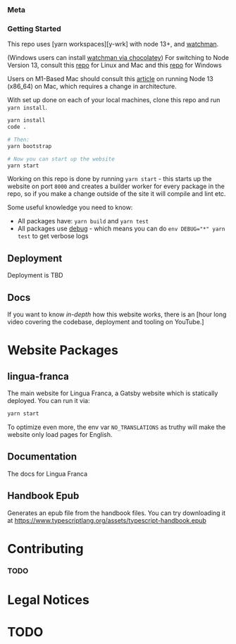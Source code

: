 ### Meta

### Getting Started

This repo uses [yarn workspaces][y-wrk] with node 13+, and [watchman](https://facebook.github.io/watchman/docs/install.html). 

(Windows users can install [watchman via chocolatey](https://chocolatey.org/packages/watchman)) For switching to Node Version 13, consult this [repo](https://github.com/nvm-sh/nvm) for Linux and Mac and this [repo](https://github.com/coreybutler/nvm-windows) for Windows

Users on M1-Based Mac should consult this [article](https://www.jurnalanas.com/node-js-mac-m1/) on running Node 13 (x86_64) on Mac, which requires a change in architecture. 

With set up done on each of your local machines, clone this repo and run `yarn install`.

```sh
yarn install
code .

# Then:
yarn bootstrap

# Now you can start up the website
yarn start
```

Working on this repo is done by running `yarn start` - this starts up the website on port `8000` and creates a
builder worker for every package in the repo, so if you make a change outside of the site it will compile and lint etc.

Some useful knowledge you need to know:

- All packages have: `yarn build` and `yarn test`
- All packages use [debug](https://www.npmjs.com/package/debug) - which means you can do `env DEBUG="*" yarn test` to get verbose logs

## Deployment

Deployment is TBD

## Docs

If you want to know _in-depth_ how this website works, there is an [hour long video covering the codebase, deployment and tooling on YouTube.]

# Website Packages

## lingua-franca

The main website for Lingua Franca, a Gatsby website which is statically deployed. You can run it via:

```sh
yarn start
```

To optimize even more, the env var `NO_TRANSLATIONS` as truthy will make the website only load pages for English.

## Documentation

The docs for Lingua Franca

## Handbook Epub

Generates an epub file from the handbook files. You can try downloading it at https://www.typescriptlang.org/assets/typescript-handbook.epub

# Contributing

### TODO

# Legal Notices

# TODO
